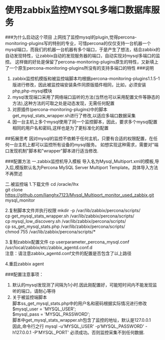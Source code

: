 # 使用zabbix监控MYSQL多端口数据库服务

###为什么启动这个项目
上网找了监控mysql的plugin,觉得percona-monitoring-plugins写的特别的专业，可惜percona的仅仅支持一台机器一个mysql端口，而我们的机器一台机器有多个端口，于是产生了想法，结合zabbix的自动发现特性，让zabbix自动的发现服务器的端口，自动实现对mysql多端口的监控。
这样做的好处是保留了percona-monitoring-plugins原生的特性，又新填上了一个原生percona-monitoring-plugins所没有的支持多端口的特性
###说明
1. zabbix监控机模版和被监控端脚本均根据percona-monitoring-plugins1.1.5-1版进行修改，因此被监控端安装条件同原版插件相同，比如，必须安装php,php-mysql模块   
2. mysql发现端口采用了网络端口监听的方法(当然也可以采用配置文件等静态的方法),这种方法的可取之处是动态发现，无需任何配置   
3. 对原插件(percona-monitoring-plugins)中的脚本get_mysql_stats_wrapper.sh进行了修改,以适应多端口数据采集   
4. 因一台主机上多个mysql使用了同一个监控脚本，因此，要求多个mysql配置相同的用户名和密码,这样也是为了更标准化的配置   

##拓展思考
因对mysql的监控不依赖于任何主机，只要有合适的权限配置，在任何一台主机上都可以监控所有设备的mysql服务。
如想实现这种需求，需要对"端口发现机制"脚本和"wrapper"脚本进行适当修改.


###配置方法
一.zabbix监控机导入模板
导入名为Mysql_Multiport.xml的模板,导入后,模版默认名为Percona MySQL Server Multiport Template。具体导入方法不再赘述

二.被监控端
1.下载文件
cd /oracle/lhx<br>
git clone https://github.com/lianghx7123/Mysql_Multiport_monitor_used_zabbix.git mysql_monitor<br>

2.复制脚本文件并执行权限
mkdir -p /var/lib/zabbix/percona/scripts/<br>
cp get_mysql_stats_wrapper.sh /var/lib/zabbix/percona/scripts/<br>
cp mysql_low_discovery.sh /var/lib/zabbix/percona/scripts/<br>
cp ss_get_mysql_stats.php /var/lib/zabbix/percona/scripts/<br>
chmod 755 /var/lib/zabbix/percona/scripts/*<br>

3.复制zabbix配置文件
cp userparameter_percona_mysql.conf /usr/local/zabbix/etc/zabbix_agentd.conf.d<br>
注意：请注意zabbix_agentd.conf文件的配置是否包含了以上路径<br>

4.重启zabbix agent

###配置注意事项：

1. 默认的mysql发现测了间隔为1小时.因此刚配置好，可能短时间内不能发现监听的端口，请耐心等待<br>
2. 关于被监控端脚本<br>
	脚本ss_get_mysql_stats.php中的用户名和密码根据实际情况进行修改<br>
		$mysql_user = 'MYSQL_USER';<br>
		$mysql_pass = 'MYSQL_PASSWORD';<br>
	脚本中get_mysql_stats_wrapper.sh包含了监控的地址，默认是127.0.0.1<br>
	因此,命令行之行 mysql -u'MYSQL_USER' -p'MYSQL_PASSWORD' -h127.0.0.1 -P'MYSQL_PORT' 必须成功。否则监控采集不到任何数据.


